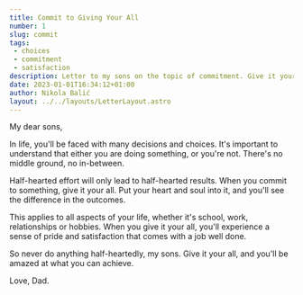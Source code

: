 ```yaml
---
title: Commit to Giving Your All
number: 1
slug: commit
tags:
 - choices
 - commitment
 - satisfaction
description: Letter to my sons on the topic of commitment. Give it your all in all aspects of life, from school to work to hobbies, for better outcomes and satisfaction.
date: 2023-01-01T16:34:12+01:00
author: Nikola Balić
layout: ../../layouts/LetterLayout.astro
---
```


My dear sons,

In life, you'll be faced with many decisions and choices. It's important to understand that either you are doing something, or you're not. There's no middle ground, no in-between.

Half-hearted effort will only lead to half-hearted results. When you commit to something, give it your all. Put your heart and soul into it, and you'll see the difference in the outcomes.

This applies to all aspects of your life, whether it's school, work, relationships or hobbies. When you give it your all, you'll experience a sense of pride and satisfaction that comes with a job well done.

So never do anything half-heartedly, my sons. Give it your all, and you'll be amazed at what you can achieve.

Love, Dad.
